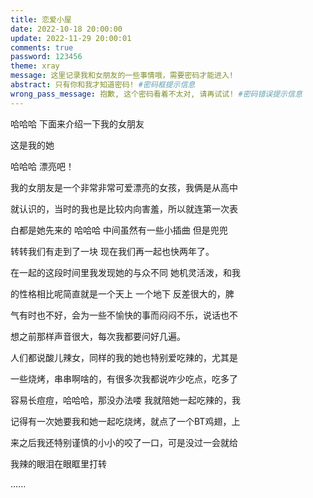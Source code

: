 ```yaml
---
title: 恋爱小屋
date: 2022-10-18 20:00:00
update: 2022-11-29 20:00:01
comments: true
password: 123456
theme: xray
message: 这里记录我和女朋友的一些事情哦，需要密码才能进入!
abstract: 只有你和我才知道密码! #密码框提示信息
wrong_pass_message: 抱歉, 这个密码看着不太对, 请再试试! #密码错误提示信息
---
```


哈哈哈  下面来介绍一下我的女朋友

这是我的她



哈哈哈 漂亮吧！

我的女朋友是一个非常非常可爱漂亮的女孩，我俩是从高中

就认识的，当时的我也是比较内向害羞，所以就连第一次表

白都是她先来的  哈哈哈 中间虽然有一些小插曲 但是兜兜

转转我们有走到了一块 现在我们再一起也快两年了。 

在一起的这段时间里我发现她的与众不同 她机灵活泼，和我

的性格相比呢简直就是一个天上 一个地下 反差很大的，脾

气有时也不好，会为一些不愉快的事而闷闷不乐，说话也不

想之前那样声音很大，每次我都要问好几遍。

人们都说酸儿辣女，同样的我的她也特别爱吃辣的，尤其是

一些烧烤，串串啊啥的，有很多次我都说咋少吃点，吃多了

容易长痘痘，哈哈哈，那没办法喽 我就陪她一起吃辣的，我

记得有一次她要我和她一起吃烧烤，就点了一个BT鸡翅，上

来之后我还特别谨慎的小小的咬了一口，可是没过一会就给

我辣的眼泪在眼眶里打转

......


